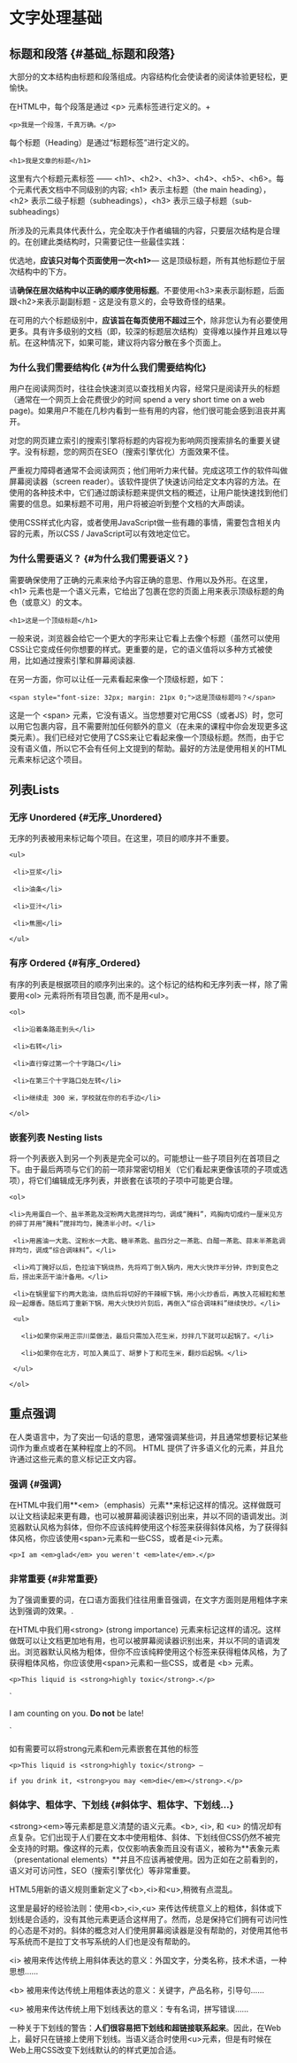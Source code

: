 # 文字处理基础

## 标题和段落 {#基础_标题和段落}

大部分的文本结构由标题和段落组成。内容结构化会使读者的阅读体验更轻松，更愉快。

在HTML中，每个段落是通过 &lt;p&gt; 元素标签进行定义的。+

`<p>我是一个段落，千真万确。</p>`

每个标题（Heading）是通过“标题标签”进行定义的。

`<h1>我是文章的标题</h1>`

这里有六个标题元素标签 —— &lt;h1&gt;、&lt;h2&gt;、&lt;h3&gt;、&lt;h4&gt;、&lt;h5&gt;、&lt;h6&gt;。每个元素代表文档中不同级别的内容; &lt;h1&gt; 表示主标题（the main heading），&lt;h2&gt; 表示二级子标题（subheadings），&lt;h3&gt; 表示三级子标题（sub-subheadings）

所涉及的元素具体代表什么，完全取决于作者编辑的内容，只要层次结构是合理的。在创建此类结构时，只需要记住一些最佳实践：

优选地，**应该只对每个页面使用一次&lt;h1&gt;**— 这是顶级标题，所有其他标题位于层次结构中的下方。

请**确保在层次结构中以正确的顺序使用标题**。不要使用&lt;h3&gt;来表示副标题，后面跟&lt;h2&gt;来表示副副标题 - 这是没有意义的，会导致奇怪的结果。

在可用的六个标题级别中，**应该旨在每页使用不超过三个**，除非您认为有必要使用更多。具有许多级别的文档（即，较深的标题层次结构）变得难以操作并且难以导航。在这种情况下，如果可能，建议将内容分散在多个页面上。

### 为什么我们需要结构化 {#为什么我们需要结构化}

用户在阅读网页时，往往会快速浏览以查找相关内容，经常只是阅读开头的标题（通常在一个网页上会花费很少的时间 spend a very short time on a web page\)。如果用户不能在几秒内看到一些有用的内容，他们很可能会感到沮丧并离开。

对您的网页建立索引的搜索引擎将标题的内容视为影响网页搜索排名的重要关键字。没有标题，您的网页在SEO（搜索引擎优化）方面效果不佳。

严重视力障碍者通常不会阅读网页；他们用听力来代替。完成这项工作的软件叫做屏幕阅读器（screen reader）。该软件提供了快速访问给定文本内容的方法。在使用的各种技术中，它们通过朗读标题来提供文档的概述，让用户能快速找到他们需要的信息。如果标题不可用，用户将被迫听到整个文档的大声朗读。

使用CSS样式化内容，或者使用JavaScript做一些有趣的事情，需要包含相关内容的元素，所以CSS / JavaScript可以有效地定位它。

### 为什么需要语义？ {#为什么我们需要语义？}

需要确保使用了正确的元素来给予内容正确的意思、作用以及外形。在这里，&lt;h1&gt; 元素也是一个语义元素，它给出了包裹在您的页面上用来表示顶级标题的角色（或意义）的文本。

`<h1>这是一个顶级标题</h1>`

一般来说，浏览器会给它一个更大的字形来让它看上去像个标题（虽然可以使用CSS让它变成任何你想要的样式。更重要的是，它的语义值将以多种方式被使用，比如通过搜索引擎和屏幕阅读器.

在另一方面，你可以让任一元素看起来像一个顶级标题，如下：

`<span style="font-size: 32px; margin: 21px 0;">这是顶级标题吗？</span>`

这是一个 &lt;span&gt; 元素，它没有语义。当您想要对它用CSS（或者JS）时，您可以用它包裹内容，且不需要附加任何额外的意义（在未来的课程中你会发现更多这类元素）。我们已经对它使用了CSS来让它看起来像一个顶级标题。然而，由于它没有语义值，所以它不会有任何上文提到的帮助。最好的方法是使用相关的HTML元素来标记这个项目。

## 列表Lists

### 无序 Unordered {#无序_Unordered}

无序的列表被用来标记每个项目。在这里，项目的顺序并不重要。

`<ul>`

`  <li>豆浆</li>`

`  <li>油条</li>`

`  <li>豆汁</li>`

`  <li>焦圈</li>`

`</ul>`

### 有序 Ordered {#有序_Ordered}

有序的列表是根据项目的顺序列出来的。这个标记的结构和无序列表一样，除了需要用&lt;ol&gt; 元素将所有项目包裹, 而不是用&lt;ul&gt;。

`<ol>`

`  <li>沿着条路走到头</li>`

`  <li>右转</li>`

`  <li>直行穿过第一个十字路口</li>`

`  <li>在第三个十字路口处左转</li>`

`  <li>继续走 300 米，学校就在你的右手边</li>`

`</ol>`

### 嵌套列表 Nesting lists

将一个列表嵌入到另一个列表是完全可以的。可能想让一些子项目列在首项目之下。由于最后两项与它们的前一项非常密切相关（它们看起来更像该项的子项或选项），将它们编辑成无序列表，并嵌套在该项的子项中可能更合理。

`<ol>`

`<li>先用蛋白一个、盐半茶匙及淀粉两大匙搅拌均匀，调成“腌料”，鸡胸肉切成约一厘米见方的碎丁并用“腌料”搅拌均匀，腌渍半小时。</li>`

`  <li>用酱油一大匙、淀粉水一大匙、糖半茶匙、盐四分之一茶匙、白醋一茶匙、蒜末半茶匙调拌均匀，调成“综合调味料”。</li>`

`  <li>鸡丁腌好以后，色拉油下锅烧热，先将鸡丁倒入锅内，用大火快炸半分钟，炸到变色之后，捞出来沥干油汁备用。</li>`

`  <li>在锅里留下约两大匙油，烧热后将切好的干辣椒下锅，用小火炒香后，再放入花椒粒和葱段一起爆香。随后鸡丁重新下锅，用大火快炒片刻后，再倒入“综合调味料”继续快炒。</li>`

`  <ul>`

`    <li>如果你采用正宗川菜做法，最后只需加入花生米，炒拌几下就可以起锅了。</li>`

`    <li>如果你在北方，可加入黄瓜丁、胡萝卜丁和花生米，翻炒后起锅。</li>`

`  </ul>`

`</ol>`

## 重点强调

在人类语言中，为了突出一句话的意思，通常强调某些词，并且通常想要标记某些词作为重点或者在某种程度上的不同。 HTML 提供了许多语义化的元素，并且允许通过这些元素的意义标记正文内容。

### 强调 {#强调}

在HTML中我们用**&lt;em&gt;（emphasis）元素**来标记这样的情况。这样做既可以让文档读起来更有趣，也可以被屏幕阅读器识别出来，并以不同的语调发出。浏览器默认风格为斜体，但你不应该纯粹使用这个标签来获得斜体风格，为了获得斜体风格，你应该使用&lt;span&gt;元素和一些CSS，或者是&lt;i&gt;元素。

`<p>I am <em>glad</em> you weren't <em>late</em>.</p>`

### 非常重要 {#非常重要}

为了强调重要的词，在口语方面我们往往用重音强调，在文字方面则是用粗体字来达到强调的效果。.

在HTML中我们用&lt;strong&gt; \(strong importance\) 元素来标记这样的请况。这样做既可以让文档更加地有用，也可以被屏幕阅读器识别出来，并以不同的语调发出。浏览器默认风格为粗体，但你不应该纯粹使用这个标签来获得粗体风格，为了获得粗体风格，你应该使用&lt;span&gt;元素和一些CSS，或者是 &lt;b&gt; 元素。

`<p>This liquid is <strong>highly toxic</strong>.</p>`

`<p>I am counting on you. <strong>Do not</strong> be late!</p>`

如有需要可以将strong元素和em元素嵌套在其他的标签

`<p>This liquid is <strong>highly toxic</strong> —`

`if you drink it, <strong>you may <em>die</em></strong>.</p>`

### 斜体字、粗体字、下划线 {#斜体字、粗体字、下划线...}

&lt;strong&gt;&lt;em&gt;等元素都是意义清楚的语义元素。&lt;b&gt;, &lt;i&gt;, 和 &lt;u&gt; 的情况却有点复杂。它们出现于人们要在文本中使用粗体、斜体、下划线但CSS仍然不被完全支持的时期。像这样的元素，仅仅影响表象而且没有语义，被称为**表象元素（presentational elements）**并且不应该再被使用。因为正如在之前看到的，语义对可访问性，SEO（搜索引擎优化）等非常重要。

HTML5用新的语义规则重新定义了&lt;b&gt;,&lt;i&gt;和&lt;u&gt;,稍微有点混乱。

这里是最好的经验法则：使用&lt;b&gt;,&lt;i&gt;,&lt;u&gt; 来传达传统意义上的粗体，斜体或下划线是合适的，没有其他元素更适合这样用了。然而，总是保持它们拥有可访问性的心态是不对的。斜体的概念对人们使用屏幕阅读器是没有帮助的，对使用其他书写系统而不是拉丁文书写系统的人们也是没有帮助的。

&lt;i&gt; 被用来传达传统上用斜体表达的意义：外国文字，分类名称，技术术语，一种思想……

&lt;b&gt; 被用来传达传统上用粗体表达的意义：关键字，产品名称，引导句……

&lt;u&gt; 被用来传达传统上用下划线表达的意义：专有名词，拼写错误……

一种关于下划线的警告：**人们很容易把下划线和超链接联系起来**。因此，在Web上，最好只在链接上使用下划线。当语义适合时使用&lt;u&gt;元素，但是有时候在Web上用CSS改变下划线默认的的样式更加合适。









